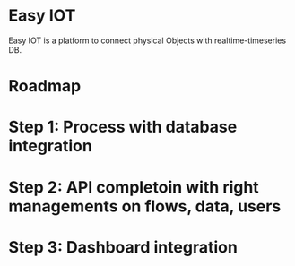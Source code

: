 Easy IOT
===========================
Easy IOT is a platform to connect physical Objects with realtime-timeseries DB.

Roadmap
===========================
# Step 1: Process with database integration
# Step 2: API completoin with right managements on flows, data, users
# Step 3: Dashboard integration
